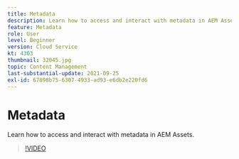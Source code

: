 ```yaml
---
title: Metadata
description: Learn how to access and interact with metadata in AEM Assets.
feature: Metadata
role: User
level: Beginner
version: Cloud Service
kt: 4303
thumbnail: 32045.jpg
topic: Content Management
last-substantial-update: 2021-09-25
exl-id: 67898b75-6307-4933-ad93-e6db2e220fd6
---
```

# Metadata

 Learn how to access and interact with metadata in AEM Assets.

>[!VIDEO](https://video.tv.adobe.com/v/32045/?quality=12&learn=on&hidetitle=true)
